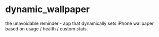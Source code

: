 # dynamic_wallpaper
the unavoidable reminder - app that dynamically sets iPhone wallpaper based on usage / health / custom stats.
